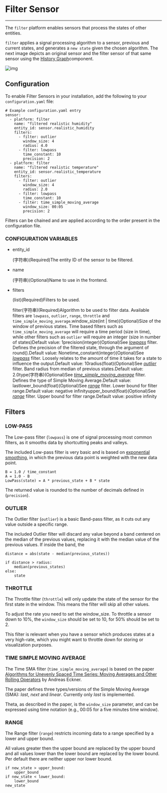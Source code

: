 # Filter Sensor

------

The `filter` platform enables sensors that process the states of other entities.

`filter` applies a signal processing algorithm to a sensor, previous and current states, and generates a `new state` given the chosen algorithm. The next image depicts an original sensor and the filter sensor of that same sensor using the [History Graph](https://www.home-assistant.io/components/history_graph/)component.

![img](https://d33wubrfki0l68.cloudfront.net/0551445a2ba85e40c473781d5386ac054fd9b2c1/59fff/images/screenshots/filter-sensor.png)

## Configuration

To enable Filter Sensors in your installation, add the following to your `configuration.yaml` file:

```
# Example configuration.yaml entry
sensor:
  - platform: filter
    name: "filtered realistic humidity"
    entity_id: sensor.realistic_humidity
    filters:
      - filter: outlier
        window_size: 4
        radius: 4.0
      - filter: lowpass
        time_constant: 10
        precision: 2
  - platform: filter
    name: "filtered realistic temperature"
    entity_id: sensor.realistic_temperature
    filters:
      - filter: outlier
        window_size: 4
        radius: 2.0
      - filter: lowpass
        time_constant: 10
      - filter: time_simple_moving_average
        window_size: 00:05
        precision: 2
```

Filters can be chained and are applied according to the order present in the configuration file.

### CONFIGURATION VARIABLES

- entity_id

  (字符串)(Required)The entity ID of the sensor to be filtered.

- name

  (字符串)(Optional)Name to use in the frontend.

- filters

  (list)(Required)Filters to be used.

  filter(字符串)(Required)Algorithm to be used to filter data. Available filters are `lowpass`, `outlier`, `range`, `throttle` and `time_simple_moving_average`.window_size(int | time)(Optional)Size of the window of previous states. Time based filters such as `time_simple_moving_average` will require a time period (size in time), while other filters such as `outlier` will require an integer (size in number of states)Default value: 1precision(integer)(Optional)See [*lowpass*](https://www.home-assistant.io/components/sensor.filter/#low-pass) filter. Defines the precision of the filtered state, through the argument of round().Default value: Nonetime_constant(integer)(Optional)See [*lowpass*](https://www.home-assistant.io/components/sensor.filter/#low-pass) filter. Loosely relates to the amount of time it takes for a state to influence the output.Default value: 10radius(float)(Optional)See [*outlier*](https://www.home-assistant.io/components/sensor.filter/#outlier) filter. Band radius from median of previous states.Default value: 2.0type(字符串)(Optional)See [*time_simple_moving_average*](https://www.home-assistant.io/components/sensor.filter/#time-simple-moving-average) filter. Defines the type of Simple Moving Average.Default value: lastlower_bound(float)(Optional)See [*range*](https://www.home-assistant.io/components/sensor.filter/#range) filter. Lower bound for filter range.Default value: negative infinityupper_bound(float)(Optional)See [*range*](https://www.home-assistant.io/components/sensor.filter/#range) filter. Upper bound for filter range.Default value: positive infinity

## Filters

### LOW-PASS

The Low-pass filter (`lowpass`) is one of signal processing most common filters, as it smooths data by shortcutting peaks and valleys.

The included Low-pass filter is very basic and is based on [exponential smoothing](https://en.wikipedia.org/wiki/Exponential_smoothing), in which the previous data point is weighted with the new data point.

```
B = 1.0 / time_constant
A = 1.0 - B
LowPass(state) = A * previous_state + B * state
```

The returned value is rounded to the number of decimals defined in (`precision`).

### OUTLIER

The Outlier filter (`outlier`) is a basic Band-pass filter, as it cuts out any value outside a specific range.

The included Outlier filter will discard any value beyond a band centered on the median of the previous values, replacing it with the median value of the previous values. If inside the band, the

```
distance = abs(state - median(previous_states))

if distance > radius:
    median(previous_states)
else:
    state
```

### THROTTLE

The Throttle filter (`throttle`) will only update the state of the sensor for the first state in the window. This means the filter will skip all other values.

To adjust the rate you need to set the window_size. To throttle a sensor down to 10%, the `window_size` should be set to 10, for 50% should be set to 2.

This filter is relevant when you have a sensor which produces states at a very high-rate, which you might want to throttle down for storing or visualization purposes.

### TIME SIMPLE MOVING AVERAGE

The Time SMA filter (`time_simple_moving_average`) is based on the paper [Algorithms for Unevenly Spaced Time Series: Moving Averages and Other Rolling Operators](http://www.eckner.com/papers/Algorithms%20for%20Unevenly%20Spaced%20Time%20Series.pdf) by Andreas Eckner.

The paper defines three types/versions of the Simple Moving Average (SMA): *last*, *next* and *linear*. Currently only *last* is implemented.

Theta, as described in the paper, is the `window_size` parameter, and can be expressed using time notation (e.g., 00:05 for a five minutes time window).

### RANGE

The Range filter (`range`) restricts incoming data to a range specified by a lower and upper bound.

All values greater then the upper bound are replaced by the upper bound and all values lower than the lower bound are replaced by the lower bound. Per default there are neither upper nor lower bound.

```
if new_state > upper_bound:
    upper_bound
if new_state < lower_bound:
    lower_bound
new_state
```